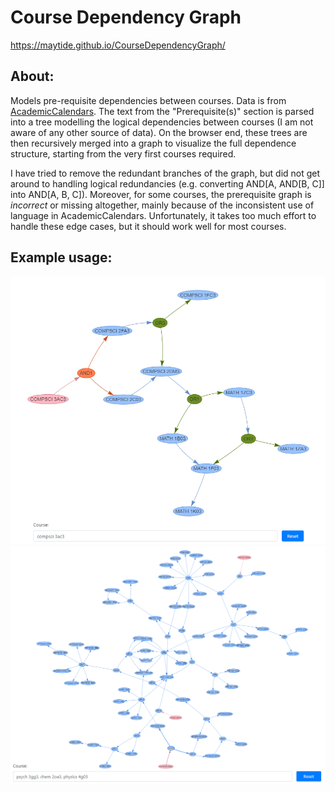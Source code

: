 # Course Dependency Graph

https://maytide.github.io/CourseDependencyGraph/

## About: 

Models pre-requisite dependencies between courses. Data is from [AcademicCalendars](https://academiccalendars.romcmaster.ca/preview_course_nopop.php?catoid=32&coid=177311). The text from the "Prerequisite(s)" section is parsed into a tree modelling the logical dependencies between courses (I am not aware of any other source of data). On the browser end, these trees are then recursively merged into a graph to visualize the full dependence structure, starting from the very first courses required.

I have tried to remove the redundant branches of the graph, but did not get around to handling logical redundancies (e.g. converting AND[A, AND[B, C]] into AND[A, B, C]). Moreover, for some courses, the prerequisite graph is *incorrect* or missing altogether, mainly because of the inconsistent use of language in AcademicCalendars. Unfortunately, it takes too much effort to handle these edge cases, but it should work well for most courses.

## Example usage:

![image](assets/example2.png) ![image](assets/example1.png)